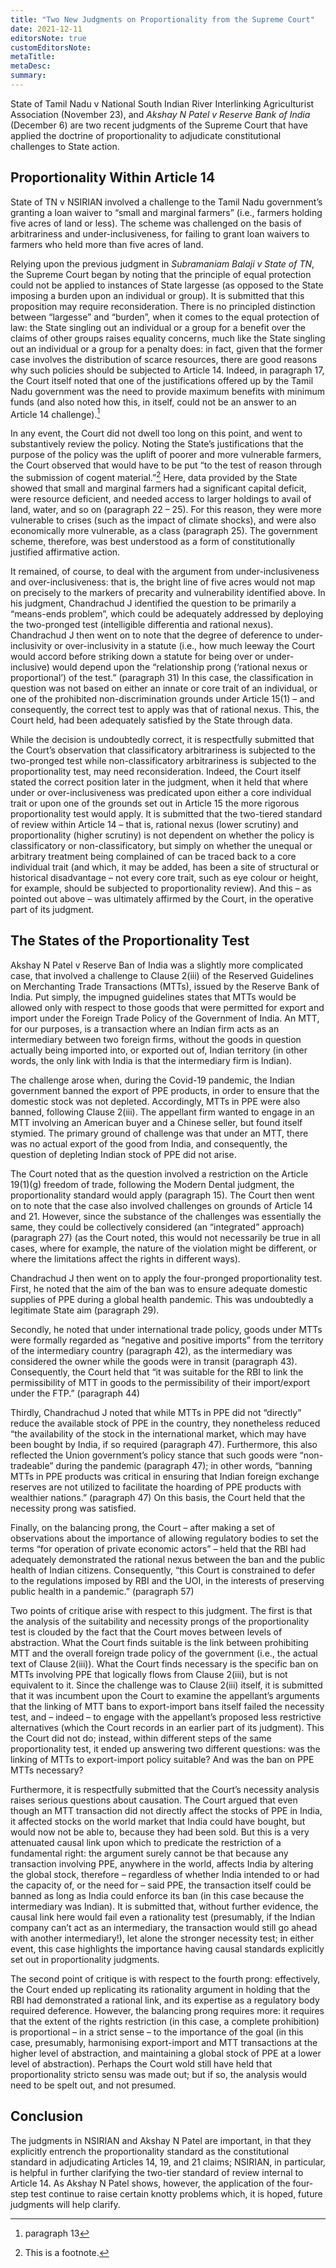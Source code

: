 ```yaml
---
title: "Two New Judgments on Proportionality from the Supreme Court"
date: 2021-12-11
editorsNote: true
customEditorsNote:
metaTitle:
metaDesc:
summary:
---
```


State of Tamil Nadu v National South Indian River Interlinking Agriculturist Association (November 23), and _Akshay N Patel v Reserve Bank of India_ (December 6) are two recent judgments of the Supreme Court that have applied the doctrine of proportionality to adjudicate constitutional challenges to State action.

## Proportionality Within Article 14

State of TN v NSIRIAN involved a challenge to the Tamil Nadu government’s granting a loan waiver to “small and marginal farmers” (i.e., farmers holding five acres of land or less). The scheme was challenged on the basis of arbitrariness and under-inclusiveness, for failing to grant loan waivers to farmers who held more than five acres of land.

Relying upon the previous judgment in _Subramaniam Balaji v State of TN_, the Supreme Court began by noting that the principle of equal protection could not be applied to instances of State largesse (as opposed to the State imposing a burden upon an individual or group). It is submitted that this proposition may require reconsideration. There is no principled distinction between “largesse” and “burden”, when it comes to the equal protection of law: the State singling out an individual or a group for a benefit over the claims of other groups raises equality concerns, much like the State singling out an individual or a group for a penalty does: in fact, given that the former case involves the distribution of scarce resources, there are good reasons why such policies should be subjected to Article 14. Indeed, in paragraph 17, the Court itself noted that one of the justifications offered up by the Tamil Nadu government was the need to provide maximum benefits with minimum funds (and also noted how this, in itself, could not be an answer to an Article 14 challenge).[^1]

[^1]: paragraph 13

In any event, the Court did not dwell too long on this point, and went to substantively review the policy. Noting the State’s justifications that the purpose of the policy was the uplift of poorer and more vulnerable farmers, the Court observed that would have to be put “to the test of reason through the submission of cogent material.”[^2] Here, data provided by the State showed that small and marginal farmers had a significant capital deficit, were resource deficient, and needed access to larger holdings to avail of land, water, and so on (paragraph 22 – 25). For this reason, they were more vulnerable to crises (such as the impact of climate shocks), and were also economically more vulnerable, as a class (paragraph 25). The government scheme, therefore, was best understood as a form of constitutionally justified affirmative action.

[^2]: This is a footnote.

It remained, of course, to deal with the argument from under-inclusiveness and over-inclusiveness: that is, the bright line of five acres would not map on precisely to the markers of precarity and vulnerability identified above. In his judgment, Chandrachud J identified the question to be primarily a “means-ends problem”, which could be adequately addressed by deploying the two-pronged test (intelligible differentia and rational nexus). Chandrachud J then went on to note that the degree of deference to under-inclusivity or over-inclusivity in a statute (i.e., how much leeway the Court would accord before striking down a statute for being over or under-inclusive) would depend upon the “relationship prong (‘rational nexus or proportional’) of the test.” (paragraph 31) In this case, the classification in question was not based on either an innate or core trait of an individual, or one of the prohibited non-discrimination grounds under Article 15(1) – and consequently, the correct test to apply was that of rational nexus. This, the Court held, had been adequately satisfied by the State through data.

While the decision is undoubtedly correct, it is respectfully submitted that the Court’s observation that classificatory arbitrariness is subjected to the two-pronged test while non-classificatory arbitrariness is subjected to the proportionality test, may need reconsideration. Indeed, the Court itself stated the correct position later in the judgment, when it held that where under or over-inclusiveness was predicated upon either a core individual trait or upon one of the grounds set out in Article 15 the more rigorous proportionality test would apply. It is submitted that the two-tiered standard of review within Article 14 – that is, rational nexus (lower scrutiny) and proportionality (higher scrutiny) is not dependent on whether the policy is classificatory or non-classificatory, but simply on whether the unequal or arbitrary treatment being complained of can be traced back to a core individual trait (and which, it may be added, has been a site of structural or historical disadvantage – not every core trait, such as eye colour or height, for example, should be subjected to proportionality review). And this – as pointed out above – was ultimately affirmed by the Court, in the operative part of its judgment.

## The States of the Proportionality Test

Akshay N Patel v Reserve Ban of India was a slightly more complicated case, that involved a challenge to Clause 2(iii) of the Reserved Guidelines on Merchanting Trade Transactions (MTTs), issued by the Reserve Bank of India. Put simply, the impugned guidelines states that MTTs would be allowed only with respect to those goods that were permitted for export and import under the Foreign Trade Policy of the Government of India. An MTT, for our purposes, is a transaction where an Indian firm acts as an intermediary between two foreign firms, without the goods in question actually being imported into, or exported out of, Indian territory (in other words, the only link with India is that the intermediary firm is Indian).

The challenge arose when, during the Covid-19 pandemic, the Indian government banned the export of PPE products, in order to ensure that the domestic stock was not depleted. Accordingly, MTTs in PPE were also banned, following Clause 2(iii). The appellant firm wanted to engage in an MTT involving an American buyer and a Chinese seller, but found itself stymied. The primary ground of challenge was that under an MTT, there was no actual export of the good from India, and consequently, the question of depleting Indian stock of PPE did not arise.

The Court noted that as the question involved a restriction on the Article 19(1)(g) freedom of trade, following the Modern Dental judgment, the proportionality standard would apply (paragraph 15). The Court then went on to note that the case also involved challenges on grounds of Article 14 and 21. However, since the substance of the challenges was essentially the same, they could be collectively considered (an “integrated” approach) (paragraph 27) (as the Court noted, this would not necessarily be true in all cases, where for example, the nature of the violation might be different, or where the limitations affect the rights in different ways).

Chandrachud J then went on to apply the four-pronged proportionality test. First, he noted that the aim of the ban was to ensure adequate domestic supplies of PPE during a global health pandemic. This was undoubtedly a legitimate State aim (paragraph 29).

Secondly, he noted that under international trade policy, goods under MTTs were formally regarded as “negative and positive imports” from the territory of the intermediary country (paragraph 42), as the intermediary was considered the owner while the goods were in transit (paragraph 43). Consequently, the Court held that “it was suitable for the RBI to link the permissibility of MTT in goods to the permissibility of their import/export under the FTP.” (paragraph 44)

Thirdly, Chandrachud J noted that while MTTs in PPE did not “directly” reduce the available stock of PPE in the country, they nonetheless reduced “the availability of the stock in the international market, which may have been bought by India, if so required (paragraph 47). Furthermore, this also reflected the Union government’s policy stance that such goods were “non-tradeable” during the pandemic (paragraph 47); in other words, “banning MTTs in PPE products was critical in ensuring that Indian foreign exchange reserves are not utilized to facilitate the hoarding of PPE products with wealthier nations.” (paragraph 47) On this basis, the Court held that the necessity prong was satisfied.

Finally, on the balancing prong, the Court – after making a set of observations about the importance of allowing regulatory bodies to set the terms “for operation of private economic actors” – held that the RBI had adequately demonstrated the rational nexus between the ban and the public health of Indian citizens. Consequently, “this Court is constrained to defer to the regulations imposed by RBI and the UOI, in the interests of preserving public health in a pandemic.” (paragraph 57)

Two points of critique arise with respect to this judgment. The first is that the analysis of the suitability and necessity prongs of the proportionality test is clouded by the fact that the Court moves between levels of abstraction. What the Court finds suitable is the link between prohibiting MTT and the overall foreign trade policy of the government (i.e., the actual text of Clause 2(iii)). What the Court finds necessary is the specific ban on MTTs involving PPE that logically flows from Clause 2(iii), but is not equivalent to it. Since the challenge was to Clause 2(iii) itself, it is submitted that it was incumbent upon the Court to examine the appellant’s arguments that the linking of MTT bans to export-import bans itself failed the necessity test, and – indeed – to engage with the appellant’s proposed less restrictive alternatives (which the Court records in an earlier part of its judgment). This the Court did not do; instead, within different steps of the same proportionality test, it ended up answering two different questions: was the linking of MTTs to export-import policy suitable? And was the ban on PPE MTTs necessary?

Furthermore, it is respectfully submitted that the Court’s necessity analysis raises serious questions about causation. The Court argued that even though an MTT transaction did not directly affect the stocks of PPE in India, it affected stocks on the world market that India could have bought, but would now not be able to, because they had been sold. But this is a very attenuated causal link upon which to predicate the restriction of a fundamental right: the argument surely cannot be that because any transaction involving PPE, anywhere in the world, affects India by altering the global stock, therefore – regardless of whether India intended to or had the capacity of, or the need for – said PPE, the transaction itself could be banned as long as India could enforce its ban (in this case because the intermediary was Indian). It is submitted that, without further evidence, the causal link here would fail even a rationality test (presumably, if the Indian company can’t act as an intermediary, the transaction would still go ahead with another intermediary!), let alone the stronger necessity test; in either event, this case highlights the importance having causal standards explicitly set out in proportionality judgments.

The second point of critique is with respect to the fourth prong: effectively, the Court ended up replicating its rationality argument in holding that the RBI had demonstrated a rational link, and its expertise as a regulatory body required deference. However, the balancing prong requires more: it requires that the extent of the rights restriction (in this case, a complete prohibition) is proportional – in a strict sense – to the importance of the goal (in this case, presumably, harmonising export-import and MTT transactions at the higher level of abstraction, and maintaining a global stock of PPE at a lower level of abstraction). Perhaps the Court wold still have held that proportionality stricto sensu was made out; but if so, the analysis would need to be spelt out, and not presumed.

## Conclusion

The judgments in NSIRIAN and Akshay N Patel are important, in that they explicitly entrench the proportionality standard as the constitutional standard in adjudicating Articles 14, 19, and 21 claims; NSIRIAN, in particular, is helpful in further clarifying the two-tier standard of review internal to Article 14. As Akshay N Patel shows, however, the application of the four-step test continue to raise certain knotty problems which, it is hoped, future judgments will help clarify.

